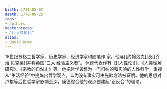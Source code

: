 ```yaml
---
birth: 1711-05-07
death: 1776-08-25
tags:
- authors
masterpieces:
- "[[人性论]]"
alias:
- David Hume
---
```


18世纪苏格兰哲学家、历史学家、经济学家和随笔作
家。他与[[约翰洛克]]及[[乔治·贝克莱]]并称英国“三大
经验主义者”。
休谟代表作有《[[人性论]]》、《人类理解研究》、《宗教的自然史》等。他把哲学设想为一门归纳的和实验的人性科学，重视从“生活经验”中提炼出哲学观点，认为没有事实可由先验方法被证明。他的思想对卢梭等后世哲学家影响至深，康德综合他的观点创建起“正反合”的理论。
